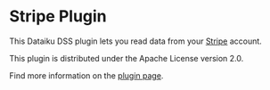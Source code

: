 # Stripe Plugin

This Dataiku DSS plugin lets you read data from your [Stripe](https://www.stripe.com) account.

This plugin is distributed under the Apache License version 2.0.

Find more information on the [plugin page](https://www.dataiku.com/product/plugins/stripe/).
